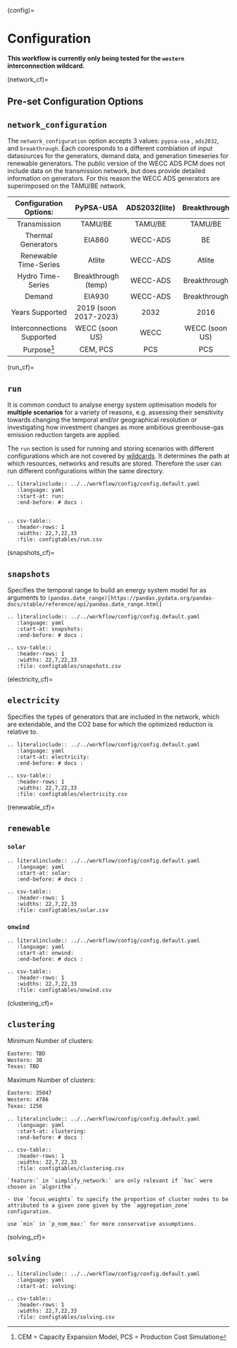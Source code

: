 (config)=
# Configuration 

**This workflow is currently only being tested for the `western` interconnection wildcard.**

(network_cf)=
## Pre-set Configuration Options

## `network_configuration`

The `network_configuration` option accepts 3 values: `pypsa-usa` , `ads2032`, and `breakthrough`. Each cooresponds to a different combiation of input datasources for the generators, demand data, and generation timeseries for renewable generators. The public version of the WECC ADS PCM does not include data on the transmission network, but does provide detailed information on generators. For this reason the WECC ADS generators are superimposed on the TAMU/BE network.

| Configuration Options: | PyPSA-USA | ADS2032(lite) | Breakthrough |
|:----------:|:----------:|:----------:|:----------:|
| Transmission | TAMU/BE | TAMU/BE | TAMU/BE |
| Thermal Generators | EIA860 | WECC-ADS | BE |
| Renewable Time-Series | Atlite | WECC-ADS | Atlite |
| Hydro Time-Series | Breakthrough (temp) | WECC-ADS | Breakthrough |
| Demand | EIA930 | WECC-ADS | Breakthrough |
| Years Supported | 2019 (soon 2017-2023) | 2032 | 2016 |
| Interconnections Supported | WECC (soon US) | WECC | WECC (soon US)|
| Purpose[^+] | CEM, PCS | PCS | PCS |

[^+]: CEM = Capacity Expansion Model, PCS = Production Cost Simulation


(run_cf)=
## `run`

It is common conduct to analyse energy system optimisation models for **multiple scenarios** for a variety of reasons,
e.g. assessing their sensitivity towards changing the temporal and/or geographical resolution or investigating how
investment changes as more ambitious greenhouse-gas emission reduction targets are applied.

The `run` section is used for running and storing scenarios with different configurations which are not covered by [wildcards](#wildcards). It determines the path at which resources, networks and results are stored. Therefore the user can run different configurations within the same directory.

```{eval-rst}  
.. literalinclude:: ../../workflow/config/config.default.yaml
   :language: yaml
   :start-at: run:
   :end-before: # docs :


.. csv-table::
   :header-rows: 1
   :widths: 22,7,22,33
   :file: configtables/run.csv
```

(snapshots_cf)=
## ``snapshots``

Specifies the temporal range to build an energy system model for as arguments to `(pandas.date_range)[https://pandas.pydata.org/pandas-docs/stable/reference/api/pandas.date_range.html]`

```{eval-rst}  
.. literalinclude:: ../../workflow/config/config.default.yaml
   :language: yaml
   :start-at: snapshots:
   :end-before: # docs :

.. csv-table::
   :header-rows: 1
   :widths: 22,7,22,33
   :file: configtables/snapshots.csv
```


(electricity_cf)=
## ``electricity``

Specifies the types of generators that are included in the network, which are extendable, and the CO2 base for which the optimized reduction is relative to.

```{eval-rst}  
.. literalinclude:: ../../workflow/config/config.default.yaml
   :language: yaml
   :start-at: electricity:
   :end-before: # docs :

.. csv-table::
   :header-rows: 1
   :widths: 22,7,22,33
   :file: configtables/electricity.csv
```

(renewable_cf)=
## `renewable`

### `solar`
```{eval-rst}  
.. literalinclude:: ../../workflow/config/config.default.yaml
   :language: yaml
   :start-at: solar:
   :end-before: # docs :

.. csv-table::
   :header-rows: 1
   :widths: 22,7,22,33
   :file: configtables/solar.csv
```

### `onwind`
```{eval-rst}  
.. literalinclude:: ../../workflow/config/config.default.yaml
   :language: yaml
   :start-at: onwind:
   :end-before: # docs :

.. csv-table::
   :header-rows: 1
   :widths: 22,7,22,33
   :file: configtables/onwind.csv
```

(clustering_cf)=
## `clustering`

Minimum Number of clusters:
```bash
Eastern: TBD
Western: 30
Texas: TBD
```

Maximum Number of clusters:
```bash
Eastern: 35047
Western: 4786
Texas: 1250
```

```{eval-rst}  
.. literalinclude:: ../../workflow/config/config.default.yaml
   :language: yaml
   :start-at: clustering:
   :end-before: # docs :

.. csv-table::
   :header-rows: 1
   :widths: 22,7,22,33
   :file: configtables/clustering.csv
```


```{note}
`feature:` in `simplify_network:` are only relevant if `hac` were chosen in `algorithm`.

- Use `focus_weights` to specify the proportion of cluster nodes to be attributed to a given zone given by the `aggregation_zone` configuration.
```

```{tip}
use `min` in `p_nom_max:` for more conservative assumptions.
```

(solving_cf)=
## ``solving``

```{eval-rst}  
.. literalinclude:: ../../workflow/config/config.default.yaml
   :language: yaml
   :start-at: solving:

.. csv-table::
   :header-rows: 1
   :widths: 22,7,22,33
   :file: configtables/solving.csv
```


